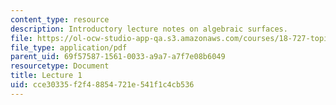 ```yaml
---
content_type: resource
description: Introductory lecture notes on algebraic surfaces.
file: https://ol-ocw-studio-app-qa.s3.amazonaws.com/courses/18-727-topics-in-algebraic-geometry-algebraic-surfaces-spring-2008/cce30335f2f48854721e541f1c4cb536_lect1.pdf
file_type: application/pdf
parent_uid: 69f57587-1561-0033-a9a7-a7f7e08b6049
resourcetype: Document
title: Lecture 1
uid: cce30335-f2f4-8854-721e-541f1c4cb536
---
```

